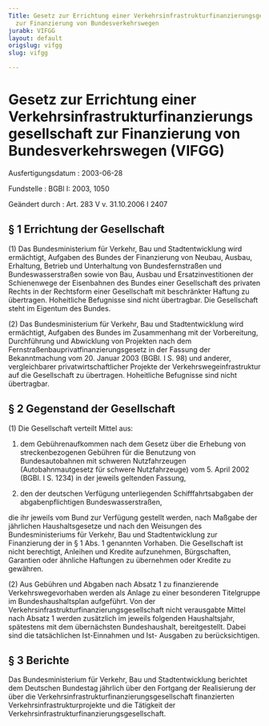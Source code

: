 ```yaml
---
Title: Gesetz zur Errichtung einer Verkehrsinfrastrukturfinanzierungsgesellschaft
  zur Finanzierung von Bundesverkehrswegen
jurabk: VIFGG
layout: default
origslug: vifgg
slug: vifgg

---
```


# Gesetz zur Errichtung einer Verkehrsinfrastrukturfinanzierungsgesellschaft zur Finanzierung von Bundesverkehrswegen (VIFGG)

Ausfertigungsdatum
:   2003-06-28

Fundstelle
:   BGBl I: 2003, 1050

Geändert durch
:   Art. 283 V v. 31.10.2006 I 2407

## § 1 Errichtung der Gesellschaft

(1) Das Bundesministerium für Verkehr, Bau und Stadtentwicklung wird
ermächtigt, Aufgaben des Bundes der Finanzierung von Neubau, Ausbau,
Erhaltung, Betrieb und Unterhaltung von Bundesfernstraßen und
Bundeswasserstraßen sowie von Bau, Ausbau und Ersatzinvestitionen der
Schienenwege der Eisenbahnen des Bundes einer Gesellschaft des
privaten Rechts in der Rechtsform einer Gesellschaft mit beschränkter
Haftung zu übertragen. Hoheitliche Befugnisse sind nicht übertragbar.
Die Gesellschaft steht im Eigentum des Bundes.

(2) Das Bundesministerium für Verkehr, Bau und Stadtentwicklung wird
ermächtigt, Aufgaben des Bundes im Zusammenhang mit der Vorbereitung,
Durchführung und Abwicklung von Projekten nach dem
Fernstraßenbauprivatfinanzierungsgesetz in der Fassung der
Bekanntmachung vom 20. Januar 2003 (BGBl. I S. 98) und anderer,
vergleichbarer privatwirtschaftlicher Projekte der
Verkehrswegeinfrastruktur auf die Gesellschaft zu übertragen.
Hoheitliche Befugnisse sind nicht übertragbar.

## § 2 Gegenstand der Gesellschaft

(1) Die Gesellschaft verteilt Mittel aus:

1.  dem Gebührenaufkommen nach dem Gesetz über die Erhebung von
    streckenbezogenen Gebühren für die Benutzung von Bundesautobahnen mit
    schweren Nutzfahrzeugen (Autobahnmautgesetz für schwere Nutzfahrzeuge)
    vom 5. April 2002 (BGBl. I S. 1234) in der jeweils geltenden Fassung,


2.  den der deutschen Verfügung unterliegenden Schifffahrtsabgaben der
    abgabenpflichtigen Bundeswasserstraßen,



die ihr jeweils vom Bund zur Verfügung gestellt werden, nach Maßgabe
der jährlichen Haushaltsgesetze und nach den Weisungen des
Bundesministeriums für Verkehr, Bau und Stadtentwicklung zur
Finanzierung der in § 1 Abs. 1 genannten Vorhaben. Die Gesellschaft
ist nicht berechtigt, Anleihen und Kredite aufzunehmen, Bürgschaften,
Garantien oder ähnliche Haftungen zu übernehmen oder Kredite zu
gewähren.

(2) Aus Gebühren und Abgaben nach Absatz 1 zu finanzierende
Verkehrswegevorhaben werden als Anlage zu einer besonderen Titelgruppe
im Bundeshaushaltsplan aufgeführt. Von der
Verkehrsinfrastrukturfinanzierungsgesellschaft nicht verausgabte
Mittel nach Absatz 1 werden zusätzlich im jeweils folgenden
Haushaltsjahr, spätestens mit dem übernächsten Bundeshaushalt,
bereitgestellt. Dabei sind die tatsächlichen Ist-Einnahmen und Ist-
Ausgaben zu berücksichtigen.

## § 3 Berichte

Das Bundesministerium für Verkehr, Bau und Stadtentwicklung berichtet
dem Deutschen Bundestag jährlich über den Fortgang der Realisierung
der über die Verkehrsinfrastrukturfinanzierungsgesellschaft
finanzierten Verkehrsinfrastrukturprojekte und die Tätigkeit der
Verkehrsinfrastrukturfinanzierungsgesellschaft.

